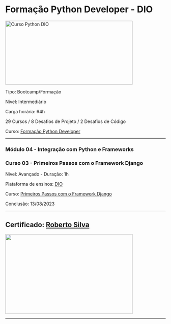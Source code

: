 # **Formação Python Developer - DIO**

<img src="https://hermes.dio.me/tracks/cover/ac0e208f-9ab9-471d-84ae-0107cfd2156a.png" alt="Curso Python DIO" width="400" height="200">

Tipo: Bootcamp/Formação

Nivel: Intermediário

Carga horária: 64h

29 Cursos / 8 Desafios de Projeto / 2 Desafios de Código

Curso: [Formação Python Developer](https://web.dio.me/track/formacao-python-developer)

---
### **Módulo 04 - Integração com Python e Frameworks**
### **Curso 03 - Primeiros Passos com o Framework Django**

Nivel: Avançado - Duração: 1h

Plataforma de ensinos: [DIO](www.dio.me)

Curso: [Primeiros Passos com o Framework Django](https://web.dio.me/course/primeiros-passos-com-o-framework-django/learning/5fafa354-3dd5-4912-8928-6e5a4774c377?back=/track/formacao-python-developer&tab=undefined&moduleId=undefined)

Conclusão: 13/08/2023

---
## Certificado: [Roberto Silva](https://www.dio.me/certificate/2C7E4582/share)

<img src="https://hermes.digitalinnovation.one/certificates/cover/2C7E4582.jpg" width="400" height="250">

---
